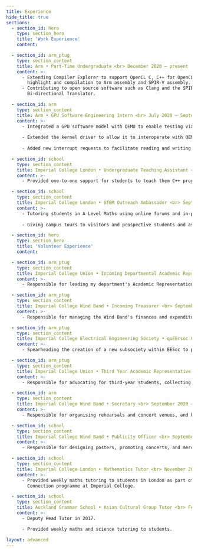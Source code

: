 ```yaml
---
title: Experience
hide_title: true
sections:
  - section_id: hero
    type: section_hero
    title: 'Work Experience'
    content:

  - section_id: arm_ptug
    type: section_content
    title: Arm • Part-Time Undergraduate <br> December 2020 — present
    content: >-
      - Extending Compiler Explorer to support OpenCL C, C++ for OpenCL with syntax 
        highlight and compilation to Arm assembly and SPIR-V assembly.
      - Contributing to open source software such as Clang and the SPIR-V/LLVM 
        Bi-directional Translator.

  - section_id: arm
    type: section_content
    title: Arm • GPU Software Engineering Intern <br> July 2020 — September 2020
    content: >-
      - Integrated a GPU software model with QEMU to enable testing via a kernel driver.
      
      - Extended the kernel driver to allow it to interoperate with QEMU.
      
      - Added new interrupt requests to facilitate reading and writing to GPU registers via shared memory.

  - section_id: school
    type: section_content
    title: Imperial College London • Undergraduate Teaching Assistant <br> September 2020 — March 2021
    content: >-
      - Provided one-to-one support for students to teach them C++ programming concepts.

  - section_id: school
    type: section_content
    title: Imperial College London • STEM Outreach Ambassador <br> September 2018 — present
    content: >-
      - Tutoring students in A Level Maths using online forums and in-person masterclasses.
      
      - Giving campus tours to visitors and prospective students and assisting with virtual and in-person events.

  - section_id: hero
    type: section_hero
    title: 'Volunteer Experience'
    content:

  - section_id: arm_ptug
    type: section_content
    title: Imperial College Union • Incoming Departmental Academic Representative <br> October 2021
    content: >-
      - Responsible for leading my department's Academic Representation team and advocating for student academic wellbeing.

  - section_id: arm_ptug
    type: section_content
    title: Imperial College Wind Band • Incoming Treasurer <br> September 2021
    content: >-
      - Responsible for managing the Wind Band's finances and expenditure.

  - section_id: arm_ptug
    type: section_content
    title: Imperial College Electrical Engineering Society • quEErsoc Committee <br> April 2021
    content: >-
      - Spearheading the creation of a new subsociety within EESoc to provide a safe space for LGBTQIA+ students and allies within the Electrical Engineering department.

  - section_id: arm_ptug
    type: section_content
    title: Imperial College Union • Third Year Academic Representative <br> October 2020 — September 2021
    content: >-
      - Responsible for advocating for third-year students, collecting feedback, and seeking improvements for the course.

  - section_id: arm
    type: section_content
    title: Imperial College Wind Band • Secretary <br> September 2020 — August 2021
    content: >-
      - Responsible for organising rehearsals and concert venues, and keeping the Band up-to-date with events.

  - section_id: school
    type: section_content
    title: Imperial College Wind Band • Publicity Officer <br> September 2019 — June 2020
    content: >-
      - Responsible for designing posters, promoting concerts, and merchandise sales for the Band.

  - section_id: school
    type: section_content
    title: Imperial College London • Mathematics Tutor <br> November 2018 — March 2019
    content: >-
      - Provided weekly maths tutoring to students in London as part of the Pimlico 
        Connection programme at Imperial College.

  - section_id: school
    type: section_content
    title: Auckland Grammar School • Asian Cultural Group Tutor <br> February 2016 — September 2017
    content: >-
      - Deputy Head Tutor in 2017.

      - Provided weekly maths and science tutoring to students.

layout: advanced
---
```

